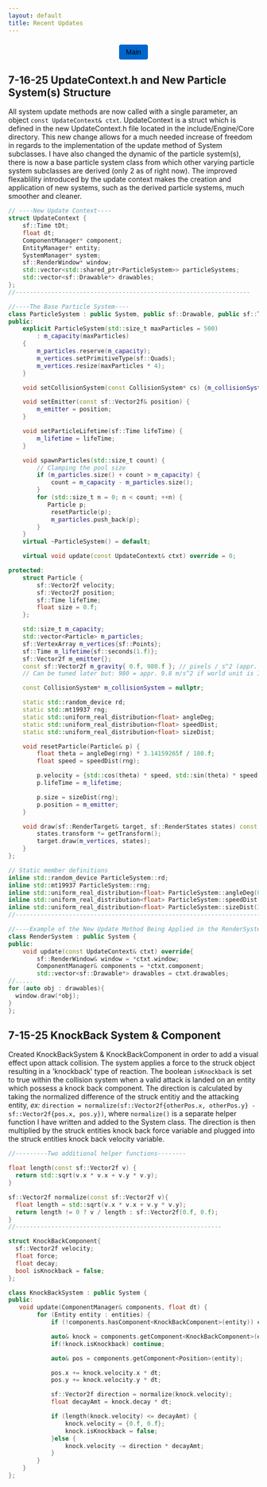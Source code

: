 ```yaml
---
layout: default
title: Recent Updates
---
```


<style>
  .button-container {
    display: flex;
    justify-content: center;
    margin-top: 20px;
  }
  .button {
    display: inline-block;
    padding: 0.5em 1em;
    background-color: #0066cc;
    color: #000;
    text-decoration: none;
    border-radius: 4px;
    font-family: sans-serif;
  }
  .button:hover {
    background-color: #0056b3;
</style>

<div class="button-container">
  <a href="https://isaiahkoamalu.github.io/iskobrEngine" class="button">
    Main
  </a>
</div>

**7-16-25 UpdateContext.h and New Particle System(s) Structure**
-
All system update methods are now called with a single parameter, an object `const UpdateContext& ctxt`. UpdateContext is a struct which is defined in the new UpdateContext.h file located in the include/Engine/Core directory. This new change allows for a much needed increase of freedom in regards to the implementation of the update method of System subclasses. I have also changed the dynamic of the particle system(s), there is now a base particle system class from which other varying particle system subclasses are derived (only 2 as of right now). The improved flexablility introduced by the update context makes the creation and application of new systems, such as the derived particle systems, much smoother and cleaner.

```c++
// ----New Update Context----
struct UpdateContext {
    sf::Time tDt;
    float dt;
    ComponentManager* component;
    EntityManager* entity;
    SystemManager* system;
    sf::RenderWindow* window;
    std::vector<std::shared_ptr<ParticleSystem>> particleSystems;
    std::vector<sf::Drawable*> drawables;
};
//------------------------------------------------------------------

//----The Base Particle System----
class ParticleSystem : public System, public sf::Drawable, public sf::Transformable {
public:
    explicit ParticleSystem(std::size_t maxParticles = 500)
        : m_capacity(maxParticles)
    {
        m_particles.reserve(m_capacity);
        m_vertices.setPrimitiveType(sf::Quads);
        m_vertices.resize(maxParticles * 4);
    }

    void setCollisionSystem(const CollisionSystem* cs) {m_collisionSystem = cs;}

    void setEmitter(const sf::Vector2f& position) {
        m_emitter = position;
    }

    void setParticleLifetime(sf::Time lifeTime) {
        m_lifetime = lifeTime;
    }

    void spawnParticles(std::size_t count) {
        // Clamping the pool size
        if (m_particles.size() + count > m_capacity) {
            count = m_capacity - m_particles.size();
        }
        for (std::size_t n = 0; n < count; ++n) {
           Particle p;
            resetParticle(p);
            m_particles.push_back(p);
        }
    }
    virtual ~ParticleSystem() = default;

    virtual void update(const UpdateContext& ctxt) override = 0;

protected:
    struct Particle {
        sf::Vector2f velocity;
        sf::Vector2f position;
        sf::Time lifeTime;
        float size = 0.f;
    };

    std::size_t m_capacity;
    std::vector<Particle> m_particles;
    sf::VertexArray m_vertices{sf::Points};
    sf::Time m_lifetime{sf::seconds(1.f)};
    sf::Vector2f m_emitter{};
    const sf::Vector2f m_gravity{ 0.f, 980.f }; // pixels / s^2 (appr. 100 px per 0.1 s)
    // Can be tuned later but: 980 = appr. 9.8 m/s^2 if world unit is 100 px = 1m

    const CollisionSystem* m_collisionSystem = nullptr;

    static std::random_device rd;
    static std::mt19937 rng;
    static std::uniform_real_distribution<float> angleDeg;
    static std::uniform_real_distribution<float> speedDist;
    static std::uniform_real_distribution<float> sizeDist;

    void resetParticle(Particle& p) {
        float theta = angleDeg(rng) * 3.14159265f / 180.f;
        float speed = speedDist(rng);

        p.velocity = {std::cos(theta) * speed, std::sin(theta) * speed };
        p.lifeTime = m_lifetime;

        p.size = sizeDist(rng);
        p.position = m_emitter;
    }

    void draw(sf::RenderTarget& target, sf::RenderStates states) const override {
        states.transform *= getTransform();
        target.draw(m_vertices, states);
    }
};

// Static member definitions
inline std::random_device ParticleSystem::rd;
inline std::mt19937 ParticleSystem::rng;
inline std::uniform_real_distribution<float> ParticleSystem::angleDeg(0.f, 360.f);
inline std::uniform_real_distribution<float> ParticleSystem::speedDist(50.f, 150.f);
inline std::uniform_real_distribution<float> ParticleSystem::sizeDist(3.f, 6.f);
//--------------------------------------------------------------------------------------

//----Example of the New Update Method Being Applied in the RenderSystem(just a short excerpt of the beginning)----
class RenderSystem : public System {
public:
    void update(const UpdateContext& ctxt) override{
        sf::RenderWindow& window = *ctxt.window;
        ComponentManager& components = *ctxt.component;
        std::vector<sf::Drawable*> drawables = ctxt.drawables;
//.....
for (auto obj : drawables){
  window.draw(*obj);
}
};
```

**7-15-25 KnockBack System & Component**
-
Created KnockBackSystem & KnockBackComponent in order to add a visual effect upon attack collision. The system applies a force to the struck object resulting in a 'knockback' type of reaction. The boolean `isKnockback` is set to true within the collision system when a valid attack is landed on an entity which possess a knock back component. The direction is calculated by taking the normalized difference of the struck entitiy and the attacking entity, *ex:* `direction = normalize(sf::Vector2f{otherPos.x, otherPos.y} - sf::Vector2f{pos.x, pos.y})`, where `normalize()` is a separate helper function I have written and added to the System class. The direction is then multiplied by the struck entities knock back force variable and plugged into the struck entities knock back velocity variable.

```c++
//---------Two additional helper functions--------

float length(const sf::Vector2f v) {
  return std::sqrt(v.x * v.x + v.y * v.y);
}

sf::Vector2f normalize(const sf::Vector2f v){
  float length = std::sqrt(v.x * v.x + v.y * v.y);
  return length != 0 ? v / length : sf::Vector2f(0.f, 0.f);
}
//----------------------------------------------------------

struct KnockBackComponent{
  sf::Vector2f velocity;
  float force;
  float decay;
  bool isKnockback = false;
};

class KnockBackSystem : public System {
public:
   void update(ComponentManager& components, float dt) {
        for (Entity entity : entities) {
            if (!components.hasComponent<KnockBackComponent>(entity)) continue;

            auto& knock = components.getComponent<KnockBackComponent>(entity);
            if(!knock.isKnockback) continue;

            auto& pos = components.getComponent<Position>(entity);

            pos.x += knock.velocity.x * dt;
            pos.y += knock.velocity.y * dt;

            sf::Vector2f direction = normalize(knock.velocity);
            float decayAmt = knock.decay * dt;

            if (length(knock.velocity) <= decayAmt) {
                knock.velocity = {0.f, 0.f};
                knock.isKnockback = false;
            }else {
                knock.velocity -= direction * decayAmt;
            }
        }
    }
};
```
